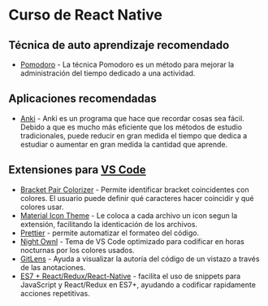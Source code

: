 # Curso de React Native

## Técnica de auto aprendizaje recomendado

- [Pomodoro](https://en.wikipedia.org/wiki/Pomodoro_Technique) - La técnica Pomodoro es un método para mejorar la administración del tiempo dedicado a una actividad.

## Aplicaciones recomendadas

- [Anki](https://apps.ankiweb.net) - Anki es un programa que hace que recordar cosas sea fácil. Debido a que es mucho más eficiente que los métodos de estudio tradicionales, puede reducir en gran medida el tiempo que dedica a estudiar o aumentar en gran medida la cantidad que aprende.

## Extensiones para [VS Code](https://code.visualstudio.com/)

- [Bracket Pair Colorizer](https://github.com/CoenraadS/BracketPair#readme) - Permite identificar bracket coincidentes con colores. El usuario puede definir qué caracteres hacer coincidir y qué colores usar.
- [Material Icon Theme](https://github.com/PKief/vscode-material-icon-theme/blob/main/README.md) - Le coloca a cada archivo un icon segun la extensión, facilitando la identicación de los archivos.
- [Prettier](https://prettier.io/) - permite automatizar el formateo del código.
- [Night Ownl](https://github.com/sdras/night-owl-vscode-theme#readme) - Tema de VS Code optimizado para codificar en horas nocturnas por los colores usados.
- [GitLens](https://gitlens.amod.io/) - Ayuda a visualizar la autoría del código de un vistazo a través de las anotaciones.
- [ES7 + React/Redux/React-Native](https://github.com/dsznajder/vscode-react-javascript-snippets#readme) - facilita el uso de snippets para JavaScript y React/Redux en ES7+, ayudando a codificar rapidamente acciones repetitivas.
